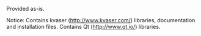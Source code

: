 Provided as-is.

Notice: 
Contains kvaser (http://www.kvaser.com/) libraries, documentation and installation files. 
Contains Qt (http://www.qt.io/) libraries.